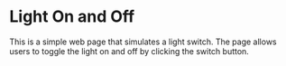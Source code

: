 <h1>Light On and Off</h1>
This is a simple web page that simulates a light switch. The page allows users to toggle the light on and off by clicking the switch button.
